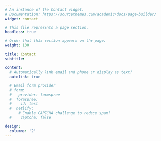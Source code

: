 ```yaml
---
# An instance of the Contact widget.
# Documentation: https://sourcethemes.com/academic/docs/page-builder/
widget: contact

# This file represents a page section.
headless: true

# Order that this section appears on the page.
weight: 130

title: Contact
subtitle:

content:
  # Automatically link email and phone or display as text?
  autolink: true
  
  # Email form provider
  # form:
  #   provider: formspree
  #  formspree:
  #    id: test
  #  netlify:
      # Enable CAPTCHA challenge to reduce spam?
  #    captcha: false
  
design:
  columns: '2'
---
```

